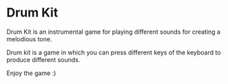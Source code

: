 # Drum Kit

Drum Kit is an instrumental game for playing different sounds for creating a melodious tone.

Drum kit is a game in which you can press different keys of the keyboard to produce different sounds.

Enjoy the game :)

